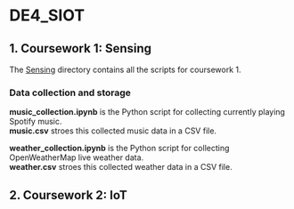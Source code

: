 # DE4_SIOT

## 1. Coursework 1: Sensing
The [Sensing](https://github.com/anh216/DE4_SIOT/tree/master/Sensing) directory contains all the scripts for coursework 1.

### Data collection and storage

**music_collection.ipynb** is the Python script for collecting currently playing Spotify music.\
**music.csv** stroes this collected music data in a CSV file.

**weather_collection.ipynb** is the Python script for collecting OpenWeatherMap live weather data.\
**weather.csv** stroes this collected weather data in a CSV file.


## 2. Coursework 2: IoT
